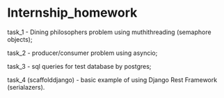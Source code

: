 # Internship_homework

task_1 - Dining philosophers problem using muthithreading (semaphore objects);

task_2 - producer/consumer problem using asyncio;

task_3 - sql queries for test database by postgres;

task_4 (scaffolddjango) - basic example of using Django Rest Framework (serialazers).
